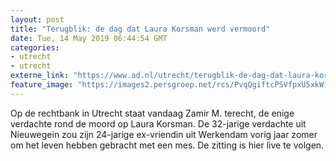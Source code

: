 ```yaml
---
layout: post
title: "Terugblik: de dag dat Laura Korsman werd vermoord"
date: Tue, 14 May 2019 06:44:54 GMT
categories: 
- utrecht 
- utrecht 
externe_link: "https://www.ad.nl/utrecht/terugblik-de-dag-dat-laura-korsman-werd-vermoord~ab2a6943/"
feature_image: "https://images2.persgroep.net/rcs/PvqQgiftcPSVfpxU5xkW1lbauJ8/diocontent/148236147/_fitwidth/400/?appId=21791a8992982cd8da851550a453bd7f&quality=0.7"
---
```


Op de rechtbank in Utrecht staat vandaag Zamir M. terecht, de enige verdachte rond de moord op Laura Korsman. De 32-jarige verdachte uit Nieuwegein zou zijn 24-jarige ex-vriendin uit Werkendam vorig jaar zomer om het leven hebben gebracht met een mes. De zitting is hier live te volgen.
